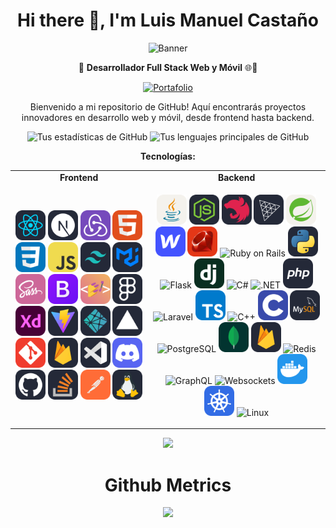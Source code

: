 
<h1 align="center">Hi there 👋, I'm Luis Manuel Castaño</h1>
<p align="center">
  <img src="#" alt="Banner" style="width: 700px; height: auto; transition: transform 0.2s ease-in-out;">
</p>
<p align="center">
  🚀 <strong>Desarrollador Full Stack Web y Móvil</strong> 🌐📱
</p>
<p align="center">
  <a href="https://portafolio-b65f5.web.app/"><img src="https://img.shields.io/badge/🌐-Mi_Portafolio-000000?style=for-the-badge" alt="Portafolio"/></a>
</p>

<p align="center">
  Bienvenido a mi repositorio de GitHub! Aquí encontrarás proyectos innovadores en desarrollo web y móvil, desde frontend hasta backend.
</p>
<div align="center">  
  <img width="49%" height="195px" src="https://github-readme-stats.vercel.app/api?username=blackrose99&show_icons=true&count_private=true&hide_border=true&title_color=02D9F7FF&icon_color=02D9F7FF&text_color=c9d1d9&bg_color=0d1117" alt="Tus estadísticas de GitHub" /> 
  
  <img width="41%" height="195px" src="https://github-readme-stats.vercel.app/api/top-langs/?username=blackrose99&layout=compact&hide_border=true&title_color=02D9F7FF&text_color=02D9F7FF&bg_color=0d1117" alt="Tus lenguajes principales de GitHub" />
</div> 

<p align="center">
  <b>Tecnologías:</b>
</p>
<table align="center">
  <tr>
    <td align="center"><strong>Frontend</strong></td>
    <td align="center"><strong>Backend</strong></td>
  </tr>
  <tr>
    <td align="center">
      <p align="center">
        <img src="https://github.com/tandpfun/skill-icons/blob/main/icons/React-Dark.svg" width="48" title="React.js"> 
        <img src="https://github.com/tandpfun/skill-icons/blob/main/icons/NextJS-Dark.svg" width="48" title="Next.js">  
        <img src="https://github.com/tandpfun/skill-icons/blob/main/icons/Redux.svg" width="48" title="Redux.js">
        <img src="https://github.com/tandpfun/skill-icons/blob/main/icons/HTML.svg" width="48" title="HTML"> 
        <img src="https://github.com/tandpfun/skill-icons/blob/main/icons/CSS.svg" width="48" title="CSS">   
        <img src="https://github.com/tandpfun/skill-icons/blob/main/icons/JavaScript.svg" width="48" title="JavaScript">   
        <img src="https://github.com/tandpfun/skill-icons/blob/main/icons/TailwindCSS-Dark.svg" width="48" title="TailwindCSS">   
        <img src="https://github.com/tandpfun/skill-icons/blob/main/icons/MaterialUI-Dark.svg" width="48" title="Material-UI">   
        <img src="https://github.com/tandpfun/skill-icons/blob/main/icons/Sass.svg" width="48" title="Sass">  
        <img src="https://github.com/tandpfun/skill-icons/blob/main/icons/Bootstrap.svg" width="48" title="Bootstrap">  
        <img src="https://github.com/tandpfun/skill-icons/blob/main/icons/StyledComponents.svg" width="48" title="Styled Components">  
        <img src="https://github.com/tandpfun/skill-icons/blob/main/icons/Figma-Dark.svg" width="48" title="Figma">   
        <img src="https://github.com/tandpfun/skill-icons/blob/main/icons/XD.svg" width="48" title="Adobe XD">   
        <img src="https://github.com/tandpfun/skill-icons/blob/main/icons/Vite-Dark.svg" width="48" title="Vite">  
        <img src="https://github.com/tandpfun/skill-icons/blob/main/icons/Netlify-Dark.svg" width="48" title="Netlify">  
        <img src="https://github.com/tandpfun/skill-icons/blob/main/icons/Vercel-Dark.svg" width="48" title="Vercel">  
        <img src="https://github.com/tandpfun/skill-icons/blob/main/icons/Git.svg" width="48" title="Git">  
        <img src="https://github.com/tandpfun/skill-icons/blob/main/icons/Firebase-Dark.svg" width="48" title="Firebase">   
        <img src="https://github.com/tandpfun/skill-icons/blob/main/icons/VSCode-Dark.svg" width="48" title="Visual Studio Code">   
        <img src="https://github.com/tandpfun/skill-icons/blob/main/icons/Discord.svg" width="48" title="Discord">   
        <img src="https://github.com/tandpfun/skill-icons/blob/main/icons/Github-Dark.svg" width="48" title="GitHub">   
        <img src="https://github.com/tandpfun/skill-icons/blob/main/icons/StackOverflow-Dark.svg" width="48" title="Stack Overflow">   
        <img src="https://github.com/tandpfun/skill-icons/blob/main/icons/Postman.svg" width="48" title="Postman">   
        <img src="https://github.com/tandpfun/skill-icons/blob/main/icons/Linux-Dark.svg" width="48" title="Linux">   
      </p>
    </td>
    <td align="center">
  <p align="center">
    <img src="https://github.com/tandpfun/skill-icons/blob/main/icons/Java-Light.svg" width="48" title="Java">   
    <img src="https://github.com/tandpfun/skill-icons/blob/main/icons/NodeJS-Dark.svg" width="48" title="Node.js">   
    <img src="https://github.com/tandpfun/skill-icons/blob/main/icons/NestJS-Dark.svg" width="48" title="Nest.js">   
    <img src="https://github.com/tandpfun/skill-icons/blob/main/icons/ThreeJS-Dark.svg" width="48" title="Three.js">   
    <img src="https://github.com/tandpfun/skill-icons/blob/main/icons/Spring-Light.svg" width="48" title="SbringBoot">   
    <img src="https://github.com/tandpfun/skill-icons/blob/main/icons/Webflow.svg" width="48" title="Webflow">  
    <img src="https://github.com/tandpfun/skill-icons/blob/main/icons/Ruby.svg" width="48" title="Ruby">   
    <img src="https://github.com/tandpfun/skill-icons/blob/main/icons/RubyOnRails.svg" width="48" title="Ruby on Rails">   
    <img src="https://github.com/tandpfun/skill-icons/blob/main/icons/Python-Dark.svg" width="48" title="Python">   
    <img src="https://github.com/tandpfun/skill-icons/blob/main/icons/Flask.svg" width="48" title="Flask">   
    <img src="https://github.com/tandpfun/skill-icons/blob/main/icons/Django.svg" width="48" title="Django">   
    <img src="https://github.com/tandpfun/skill-icons/blob/main/icons/Csharp.svg" width="48" title="C#">   
    <img src="https://github.com/tandpfun/skill-icons/blob/main/icons/.NET.svg" width="48" title=".NET">   
    <img src="https://github.com/tandpfun/skill-icons/blob/main/icons/PHP-Dark.svg" width="48" title="PHP">   
    <img src="https://github.com/tandpfun/skill-icons/blob/main/icons/Laravel.svg" width="48" title="Laravel">   
        <img src="https://github.com/tandpfun/skill-icons/blob/main/icons/TypeScript.svg" width="48" title="TypeScript">    
    <img src="https://github.com/tandpfun/skill-icons/blob/main/icons/C++.svg" width="48" title="C++">   
    <img src="https://github.com/tandpfun/skill-icons/blob/main/icons/C.svg" width="48" title="C">   
    <img src="https://github.com/tandpfun/skill-icons/blob/main/icons/MySQL-Dark.svg" width="48" title="MySQL">   
    <img src="https://github.com/tandpfun/skill-icons/blob/main/icons/PostgreSQL.svg" width="48" title="PostgreSQL">   
    <img src="https://github.com/tandpfun/skill-icons/blob/main/icons/MongoDB.svg" width="48" title="MongoDB">  
    <img src="https://github.com/tandpfun/skill-icons/blob/main/icons/Firebase-Dark.svg" width="48" title="Firebase">   
    <img src="https://github.com/tandpfun/skill-icons/blob/main/icons/Redis.svg" width="48" title="Redis">   
    <img src="https://github.com/tandpfun/skill-icons/blob/main/icons/GraphQL.svg" width="48" title="GraphQL">   
    <img src="https://github.com/tandpfun/skill-icons/blob/main/icons/Websockets.svg" width="48" title="Websockets">   
    <img src="https://github.com/tandpfun/skill-icons/blob/main/icons/Docker.svg" width="48" title="Docker">   
    <img src="https://github.com/tandpfun/skill-icons/blob/main/icons/Kubernetes.svg" width="48" title="Kubernetes">   
    <img src="https://github.com/tandpfun/skill-icons/blob/main/icons/Linux.svg" width="48" title="Linux">   
  </p>
</td>

  </tr>
</table>
   
       


<p align="center">
 <img  src="https://github-readme-streak-stats.herokuapp.com?user=blackrose99&theme=tokyonight_duo&hide_border=true"
</p>

<h1 align="center">Github Metrics </h1><p align="center">
<img width="725em" src="https://github-profile-summary-cards.vercel.app/api/cards/profile-details?username=blackrose99&theme=github_dark" />
</p>


